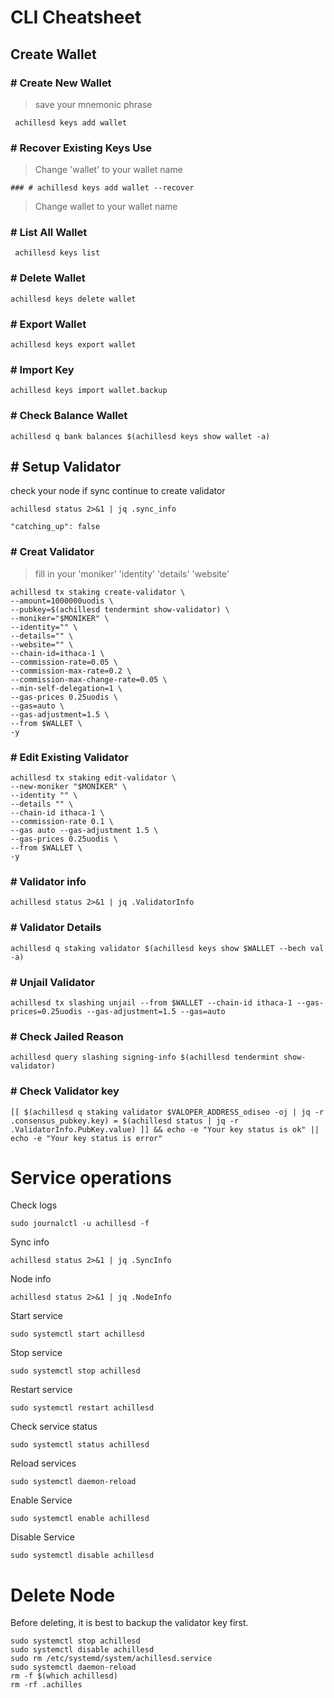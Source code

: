 # **CLI Cheatsheet**

## Create Wallet

### # Create New Wallet
> save your mnemonic phrase
```
 achillesd keys add wallet
```
### # Recover Existing Keys Use
> Change 'wallet' to your wallet name
```
### # achillesd keys add wallet --recover
```
> Change wallet to your wallet name

### # List All Wallet
```
 achillesd keys list
```

### # Delete Wallet
```
achillesd keys delete wallet
```
### # Export Wallet
```
achillesd keys export wallet
```
### # Import Key
```
achillesd keys import wallet.backup
```
### # Check Balance Wallet
```
achillesd q bank balances $(achillesd keys show wallet -a)
```

## # Setup Validator
check your node if sync continue to create validator
```
achillesd status 2>&1 | jq .sync_info
```
`"catching_up": false`

### # Creat Validator
>fill in your 'moniker' 'identity' 'details' 'website'
```
achillesd tx staking create-validator \
--amount=1000000uodis \
--pubkey=$(achillesd tendermint show-validator) \
--moniker="$MONIKER" \
--identity="" \
--details="" \
--website="" \
--chain-id=ithaca-1 \
--commission-rate=0.05 \
--commission-max-rate=0.2 \
--commission-max-change-rate=0.05 \
--min-self-delegation=1 \
--gas-prices 0.25uodis \
--gas=auto \
--gas-adjustment=1.5 \
--from $WALLET \
-y
```

### # Edit Existing Validator
```
achillesd tx staking edit-validator \
--new-moniker "$MONIKER" \
--identity "" \
--details "" \
--chain-id ithaca-1 \
--commission-rate 0.1 \
--gas auto --gas-adjustment 1.5 \
--gas-prices 0.25uodis \
--from $WALLET \
-y
```

### # Validator info
```
achillesd status 2>&1 | jq .ValidatorInfo
```

### # Validator Details
```
achillesd q staking validator $(achillesd keys show $WALLET --bech val -a)
```

### # Unjail Validator
```
achillesd tx slashing unjail --from $WALLET --chain-id ithaca-1 --gas-prices=0.25uodis --gas-adjustment=1.5 --gas=auto
```

### # Check Jailed Reason
```
achillesd query slashing signing-info $(achillesd tendermint show-validator)
```

### # Check Validator key
```
[[ $(achillesd q staking validator $VALOPER_ADDRESS_odiseo -oj | jq -r .consensus_pubkey.key) = $(achillesd status | jq -r .ValidatorInfo.PubKey.value) ]] && echo -e "Your key status is ok" || echo -e "Your key status is error"
```


# Service operations

Check logs
```
sudo journalctl -u achillesd -f
```
Sync info
```
achillesd status 2>&1 | jq .SyncInfo
```
Node info
```
achillesd status 2>&1 | jq .NodeInfo
```


Start service
```
sudo systemctl start achillesd
```
Stop service
```
sudo systemctl stop achillesd
```
Restart service
```
sudo systemctl restart achillesd
```
Check service status
```
sudo systemctl status achillesd
```
Reload services
```
sudo systemctl daemon-reload
```
Enable Service
```
sudo systemctl enable achillesd
```
Disable Service
```
sudo systemctl disable achillesd
```


# Delete Node
Before deleting, it is best to backup the validator key first.
```
sudo systemctl stop achillesd
sudo systemctl disable achillesd
sudo rm /etc/systemd/system/achillesd.service
sudo systemctl daemon-reload
rm -f $(which achillesd)
rm -rf .achilles
```
